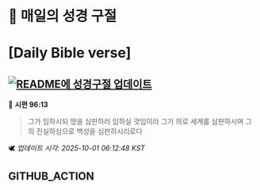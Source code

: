 # 🙏 매일의 성경 구절
# [Daily Bible verse]
## [![README에 성경구절 업데이트](https://github.com/DONGSUKA/first_test/actions/workflows/update-readme-bible.yml/badge.svg)](https://github.com/DONGSUKA/first_test/actions/workflows/update-readme-bible.yml)
<!-- START_BIBLE_VERSE -->
📖 **시편 96:13**
> 그가 임하시되 땅을 심판하러 임하실 것임이라 그가 의로 세계를 심판하시며 그의 진실하심으로 백성을 심판하시리로다

🕊️ _업데이트 시각: 2025-10-01 06:12:48 KST_
  <!-- END_BIBLE_VERSE -->
## GITHUB_ACTION
